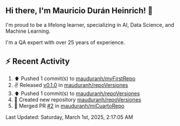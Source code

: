 ## Hi there, I'm Mauricio Durán Heinrich! 👋

I'm proud to be a lifelong learner, specializing in AI, Data Science, and Machine Learning.

I'm a QA expert with over 25 years of experience.

## :zap: Recent Activity
<!--RECENT_ACTIVITY:start-->
1. ⬆️ Pushed 1 commit(s) to [mauduranh/myFirstRepo](https://github.com/mauduranh/myFirstRepo)<br>
2. ✌️ Released [v0.1.0](https://github.com/mauduranh/repoVersiones/releases/tag/v0.1.0) in [mauduranh/repoVersiones](https://github.com/mauduranh/repoVersiones)<br>
3. ⬆️ Pushed 1 commit(s) to [mauduranh/repoVersiones](https://github.com/mauduranh/repoVersiones)<br>
4. 📔 Created new repository [mauduranh/repoVersiones](https://github.com/mauduranh/repoVersiones)<br>
5. 🎉 Merged PR [#2](https://github.com/mauduranh/miCuartoRepo/pull/2) in [mauduranh/miCuartoRepo](https://github.com/mauduranh/miCuartoRepo)<br>
<!--RECENT_ACTIVITY:end-->

<!--RECENT_ACTIVITY:last_update-->
Last Updated: Saturday, March 1st, 2025, 2:17:05 AM
<!--RECENT_ACTIVITY:last_update_end-->
